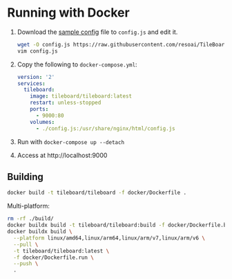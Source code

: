 # Running with Docker

1. Download the [sample
config](https://raw.githubusercontent.com/resoai/TileBoard/master/config.example.js)
file to `config.js` and edit it.

   ```sh
   wget -O config.js https://raw.githubusercontent.com/resoai/TileBoard/master/config.example.js
   vim config.js
   ```

2. Copy the following to `docker-compose.yml`:

   ```yaml
   version: '2'
   services:
     tileboard:
       image: tileboard/tileboard:latest
       restart: unless-stopped
       ports:
         - 9000:80
       volumes:
         - ./config.js:/usr/share/nginx/html/config.js
   ```

3. Run with `docker-compose up --detach`
4. Access at http://localhost:9000

## Building

```sh
docker build -t tileboard/tileboard -f docker/Dockerfile .
```

Multi-platform:

```sh
rm -rf ./build/
docker buildx build -t tileboard/tileboard:build -f docker/Dockerfile.build --output build .
docker buildx build \
  --platform linux/amd64,linux/arm64,linux/arm/v7,linux/arm/v6 \
  --pull \
  -t tileboard/tileboard:latest \
  -f docker/Dockerfile.run \
  --push \
  .
```
